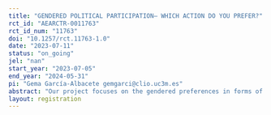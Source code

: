```yaml
---
title: "GENDERED POLITICAL PARTICIPATION– WHICH ACTION DO YOU PREFER?"
rct_id: "AEARCTR-0011763"
rct_id_num: "11763"
doi: "10.1257/rct.11763-1.0"
date: "2023-07-11"
status: "on_going"
jel: "nan"
start_year: "2023-07-05"
end_year: "2024-05-31"
pi: "Gema García-Albacete gemgarci@clio.uc3m.es"
abstract: "Our project focuses on the gendered preferences in forms of political action. Given the consistent differences in the types of actions in which women participate in comparation to men, and the still significant gender gap in party related activities, we want to understand the characteristics that make one type of action more or less attractive for women. This document pre-registers the research design for a survey experiment we will conduct in July 2023 in an online panel to a sample of the Spanish population. We discuss the recruitment of participants, the main hypotheses we seek to test with the conjoint experiment, and the analysis we plan to conduct for testing the hypotheses . All changes to the strategy discussed in this document will be made transparent in the publications presenting the findings."
layout: registration
---
```


